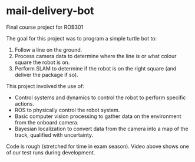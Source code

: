 # mail-delivery-bot
Final course project for ROB301

The goal for this project was to program a simple turtle bot to:
1. Follow a line on the ground.
1. Process camera data to determine where the line is or what colour square the robot is on.
1. Perform SLAM to determine if the robot is on the right square (and deliver the package if so).


This project involved the use of:
- Control systems and dynamics to control the robot to perform specific actions.
- ROS to physically control the robot system.
- Basic computer vision processing to gather data on the environment from the onboard camera.
- Bayesian localization to convert data from the camera into a map of the track, qualified with uncertainty.


Code is rough (stretched for time in exam season). Video above shows one of our test runs during development.
